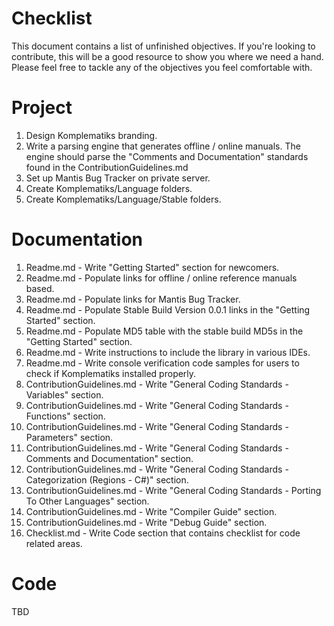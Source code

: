 # Checklist
This document contains a list of unfinished objectives. If you're looking to contribute, this will be a good resource to show you where we need a hand. Please feel free to tackle any of the objectives you feel comfortable with.

# Project
1. Design Komplematiks branding.
2. Write a parsing engine that generates offline / online manuals. The engine should parse the "Comments and Documentation" standards found in the ContributionGuidelines.md
3. Set up Mantis Bug Tracker on private server.
4. Create Komplematiks/Language folders.
5. Create Komplematiks/Language/Stable folders.

# Documentation
1. Readme.md - Write "Getting Started" section for newcomers.
2. Readme.md - Populate links for offline / online reference manuals based.
3. Readme.md - Populate links for Mantis Bug Tracker.
4. Readme.md - Populate Stable Build Version 0.0.1 links in the "Getting Started" section.
5. Readme.md - Populate MD5 table with the stable build MD5s in the "Getting Started" section.
6. Readme.md - Write instructions to include the library in various IDEs.
7. Readme.md - Write console verification code samples for users to check if Komplematiks installed properly.
8. ContributionGuidelines.md - Write "General Coding Standards - Variables" section.
9. ContributionGuidelines.md - Write "General Coding Standards - Functions" section.
10. ContributionGuidelines.md - Write "General Coding Standards - Parameters" section.
11. ContributionGuidelines.md - Write "General Coding Standards - Comments and Documentation" section.
12. ContributionGuidelines.md - Write "General Coding Standards - Categorization (Regions - C#)" section.
13. ContributionGuidelines.md - Write "General Coding Standards - Porting To Other Languages" section.
14. ContributionGuidelines.md - Write "Compiler Guide" section.
15. ContributionGuidelines.md - Write "Debug Guide" section.
16. Checklist.md - Write Code section that contains checklist for code related areas.

# Code
TBD
